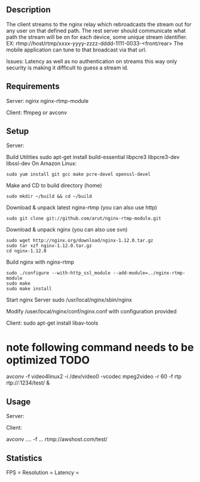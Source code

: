## Description

 The client streams to the nginx relay which rebroadcasts the stream out for any user on that defined path. The rest server should communicate what path the stream will be on for each device, some unique stream identifier. EX: rtmp://host/rtmp/xxxx-yyyy-zzzz-dddd-1111-0033-<front/rear> The mobile application can tune to that broadcast via that url.

 Issues:
   Latency as well as no authentication on streams this way only security is making it difficult to guess a stream id.

## Requirements
Server:
   nginx
   nginx-rtmp-module

Client:
   ffmpeg or avconv

## Setup
Server:

Build Utilities
    sudo apt-get install build-essential libpcre3 libpcre3-dev libssl-dev
On Amazon Linux:

    sudo yum install git gcc make pcre-devel openssl-devel
Make and CD to build directory (home)

    sudo mkdir ~/build && cd ~/build
Download & unpack latest nginx-rtmp (you can also use http)

    sudo git clone git://github.com/arut/nginx-rtmp-module.git
Download & unpack nginx (you can also use svn)

    sudo wget http://nginx.org/download/nginx-1.12.0.tar.gz
    sudo tar xzf nginx-1.12.0.tar.gz
    cd nginx-1.12.0
Build nginx with nginx-rtmp

    sudo ./configure --with-http_ssl_module --add-module=../nginx-rtmp-module
    sudo make
    sudo make install
Start nginx Server
    sudo /usr/local/nginx/sbin/nginx

Modify /user/local/nginx/conf/nginx.conf with configuration provided


Client:
   sudo apt-get install libav-tools
   # note following command needs to be optimized TODO
   avconv -f video4linux2 -i /dev/video0 -vcodec mpeg2video -r 60 -f rtp rtp://<serverIp>:1234/test/<uid> &

## Usage

Server:

Client:

   avconv .... -f ... rtmp://awshost.com/test/<id>

## Statistics

FPS =
Resolution =
Latency =
